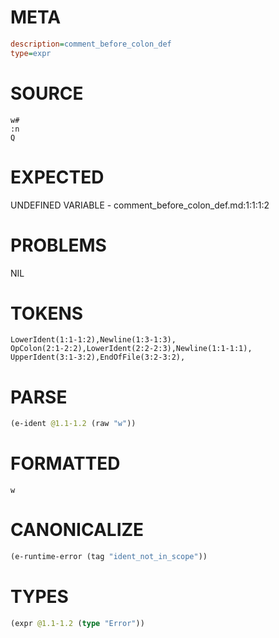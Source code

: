 # META
~~~ini
description=comment_before_colon_def
type=expr
~~~
# SOURCE
~~~roc
w#
:n
Q
~~~
# EXPECTED
UNDEFINED VARIABLE - comment_before_colon_def.md:1:1:1:2
# PROBLEMS
NIL
# TOKENS
~~~zig
LowerIdent(1:1-1:2),Newline(1:3-1:3),
OpColon(2:1-2:2),LowerIdent(2:2-2:3),Newline(1:1-1:1),
UpperIdent(3:1-3:2),EndOfFile(3:2-3:2),
~~~
# PARSE
~~~clojure
(e-ident @1.1-1.2 (raw "w"))
~~~
# FORMATTED
~~~roc
w
~~~
# CANONICALIZE
~~~clojure
(e-runtime-error (tag "ident_not_in_scope"))
~~~
# TYPES
~~~clojure
(expr @1.1-1.2 (type "Error"))
~~~
